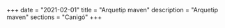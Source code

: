 +++
date        = "2021-02-01"
title       = "Arquetip maven"
description = "Arquetip maven"
sections    = "Canigó"
+++